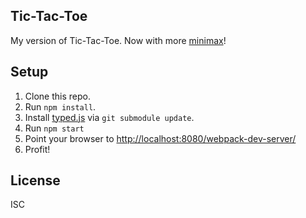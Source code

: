 ## Tic-Tac-Toe

My version of Tic-Tac-Toe. Now with more [minimax](https://en.wikipedia.org/wiki/Minimax)!

## Setup

1. Clone this repo.
2. Run `npm install`.
3. Install [typed.js](https://github.com/mattboldt/typed.js/) via `git submodule update`.
3. Run `npm start`
4. Point your browser to [http://localhost:8080/webpack-dev-server/](http://localhost:8080/webpack-dev-server/)
5. Profit!

## License
ISC
